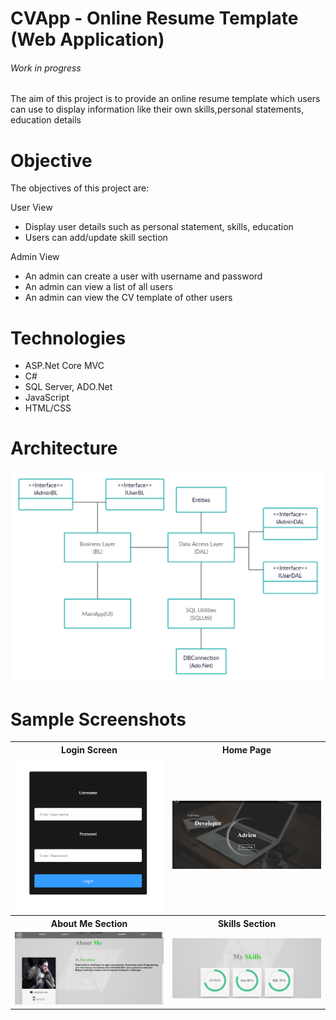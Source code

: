 # CVApp - Online Resume Template (Web Application)
###### Work in progress
The aim of this project is to provide an online resume template which users can use to display information like
their own skills,personal statements, education details

# Objective
The objectives of this project are:

User View
- Display user details such as personal statement, skills, education
- Users can add/update skill section

Admin View
- An admin can create a user with username and password
- An admin can view a list of all users
- An admin can view the CV template of other users

# Technologies
 - ASP.Net Core MVC
 - C#
 - SQL Server, ADO.Net
 - JavaScript
 - HTML/CSS

# Architecture
<img src="docs/CVApp.jpg" width="600">

# Sample Screenshots
<table width="500" border="0" cellpadding="5">
<tr>
    <th>Login Screen</th>
    <th>Home Page</th>
  </tr>
  <tr>
    <td align="center" valign="center"><img src="docs/Login.png"></td>
    <td align="center" valign="center"><img src="docs/Main.png"></td>
  </tr>
   <tr>
   <th>About Me Section</th>
    <th>Skills Section</th>
  </tr>
  <tr>
    <td align="center" valign="center"><img src="docs/AboutMe.png"></td>
    <td align="center" valign="center"><img src="docs/Skills.png"></td>
  </tr>
</table>
